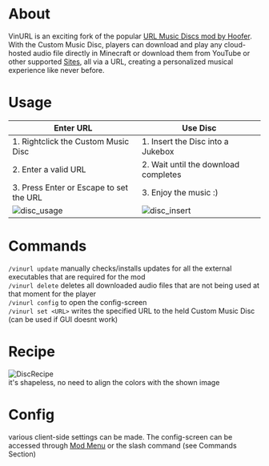 # About

VinURL is an exciting fork of the popular [URL Music Discs mod by Hoofer](https://modrinth.com/mod/url-music-discs).
With the Custom Music Disc, players can download and play any cloud-hosted audio file directly in Minecraft or download
them from YouTube or other supported [Sites](https://github.com/yt-dlp/yt-dlp/blob/master/supportedsites.md), all via a URL, creating a personalized musical experience like never before.

# Usage

| **Enter URL**                                                                                           | **Use Disc**                                                                                             |
|---------------------------------------------------------------------------------------------------------|----------------------------------------------------------------------------------------------------------|
| 1. Rightclick the Custom Music Disc                                                                     | 1. Insert the Disc into a Jukebox                                                                        |
| 2. Enter a valid URL                                                                                    | 2. Wait until the download completes                                                                     |
| 3. Press Enter or Escape to set the URL                                                                 | 3. Enjoy the music :)                                                                                    |
| ![disc_usage](https://cdn.modrinth.com/data/cached_images/c122e92fab29170f883304c3a2bf78c34ee55635.gif) | ![disc_insert](https://cdn.modrinth.com/data/cached_images/0df9b09125a49d031b0af2ad7c10765b046c90ac.gif) |


# Commands

`/vinurl update` manually checks/installs updates for all the external executables that are required for the mod \
`/vinurl delete` deletes all downloaded audio files that are not being used at that moment for the player\
`/vinurl config` to open the config-screen \
`/vinurl set <URL>` writes the specified URL to the held Custom Music Disc (can be used if GUI doesnt work)

# Recipe

![DiscRecipe](https://cdn.modrinth.com/data/cached_images/92d30d4bd4cc1aa6a1294d50d2a0127b568380b5.png) \
it's shapeless, no need to align the colors with the shown image

# Config

various client-side settings can be made. The config-screen can be accessed through [Mod Menu](https://modrinth.com/mod/modmenu) or the slash command (see
Commands Section)